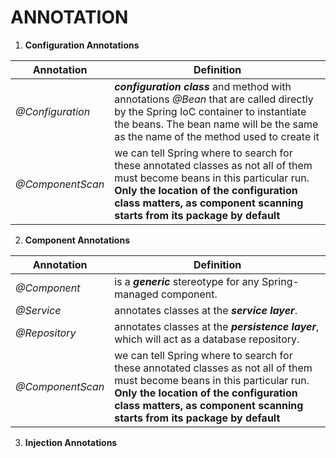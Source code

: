 # ANNOTATION
1.  **Configuration Annotations**

|  Annotation |  Definition |   
|---|---|
|  _@Configuration_ |   _**configuration class**_ and method with annotations _@Bean_ that are called directly by the Spring IoC container to instantiate the beans. The bean name will be the same as the name of the method used to create it |
| _@ComponentScan_  |  we can tell Spring where to search for these annotated classes as not all of them must become beans in this particular run. **Only the location of the configuration class matters, as component scanning starts from its package by default** | 

2. **Component Annotations**

| Annotation  | Definition  | 
|---|---|
|_@Component_|is a _**generic**_ stereotype for any Spring-managed component.|
|_@Service_|annotates classes at the _**service layer**_.|
|_@Repository_|annotates classes at the _**persistence layer**_, which will act as a database repository.|
| _@ComponentScan_  |  we can tell Spring where to search for these annotated classes as not all of them must become beans in this particular run. **Only the location of the configuration class matters, as component scanning starts from its package by default** | 

3. **Injection Annotations**





<!--stackedit_data:
eyJoaXN0b3J5IjpbNTQ1NDI2NDcwLC0xNTYyNjU0Njk4LDEyMD
Q2ODQ1MzksOTM4NDA1MDMzLC0yMDYyNTcxMzA0LDQxOTE0NDY4
MSwyNDEzMzM0NTRdfQ==
-->